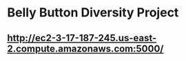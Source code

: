 # Belly Button Diversity Project
## http://ec2-3-17-187-245.us-east-2.compute.amazonaws.com:5000/


